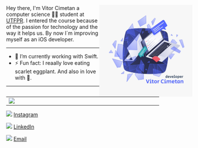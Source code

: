 

<img width="50%" align="right" src="https://github.com/vitorcime/vitorcime/blob/main/capa.jpeg" />
Hey there, I'm Vitor Cimetan a computer science 🧑‍💻 student at <a href="http://www.utfpr.edu.br/">UTFPR</a>.
I entered the course because of the passion for technology and the way it helps us. By now I´m improving myself as an iOS developer.

<hr class="dashed">

- 🔭 I’m currently working with Swift.
- ⚡ Fun fact: I reaally love eating scarlet eggplant. And also in love with 🐶.

<hr class="dashed">

<!-- <img width="400px" align="left" src="https://github-readme-stats.vercel.app/api/top-langs/?username=vitorcime&hide=html&layout=compact&theme=buefy" /> -->

<center>
  <table>
    <tr>
        <td><img width="400px" align="left" src="https://github-readme-stats.vercel.app/api/top-langs/?username=vitorcime&hide=html&layout=compact&theme=buefy" /></td>
    </tr>   
  </table>
</center>

<a href="https://www.instagram.com/vitorcime/"><img src="https://github.com/leticiadasilva/leticiadasilva/blob/main/images/instagram.png" width="16"></img></a> [Instagram](https://www.instagram.com/vitorcime) 

<a href="https://www.linkedin.com/in/vitor-cimetan-231017170/"><img src="https://github.com/leticiadasilva/leticiadasilva/blob/main/images/linkedin.png" width="16"></img></a> [LinkedIn](https://www.linkedin.com/in/vitor-cimetan-231017170/)  

<a href="mailto:vitaocimetan@gmail.com"><img src="https://github.com/leticiadasilva/leticiadasilva/blob/main/images/email.png" width="16"></img></a> [Email](mailto:mailto:vitaocimetan@gmail.com) 

 
<!--
**vitorcime/vitorcime** is a ✨ _special_ ✨ repository because its `README.md` (this file) appears on your GitHub profile.

Here are some ideas to get you started:

- 🔭 I’m currently working on ...
- 🌱 I’m currently learning ...
- 👯 I’m looking to collaborate on ...
- 🤔 I’m looking for help with ...
- 💬 Ask me about ...
- 📫 How to reach me: ...
- 😄 Pronouns: ...
- ⚡ Fun fact: ...
-->
